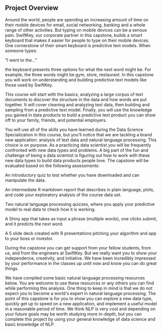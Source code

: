 ## Project Overview

Around the world, people are spending an increasing amount of time on their mobile devices for email, social networking, banking and a whole range of other activities. But typing on mobile devices can be a serious pain. SwiftKey, our corporate partner in this capstone, builds a smart keyboard that makes it easier for people to type on their mobile devices. One cornerstone of their smart keyboard is predictive text models. When someone types:

"I went to the..."

the keyboard presents three options for what the next word might be. For example, the three words might be gym, store, restaurant. In this capstone you will work on understanding and building predictive text models like those used by SwiftKey.

This course will start with the basics, analyzing a large corpus of text documents to discover the structure in the data and how words are put together. It will cover cleaning and analyzing text data, then building and sampling from a predictive text model. Finally, you will use the knowledge you gained in data products to build a predictive text product you can show off to your family, friends, and potential employers.

You will use all of the skills you have learned during the Data Science Specialization in this course, but you'll notice that we are tackling a brand new application: analysis of text data and natural language processing. This choice is on purpose. As a practicing data scientist you will be frequently confronted with new data types and problems. A big part of the fun and challenge of being a data scientist is figuring out how to work with these new data types to build data products people love. The capstone will be evaluated based on the following assessments:

An introductory quiz to test whether you have downloaded and can manipulate the data.

An intermediate R markdown report that describes in plain language, plots, and code your exploratory analysis of the course data set.

Two natural language processing quizzes, where you apply your predictive model to real data to check how it is working.

A Shiny app that takes as input a phrase (multiple words), one clicks submit, and it predicts the next word.

A 5 slide deck created with R presentations pitching your algorithm and app to your boss or investor.

During the capstone you can get support from your fellow students, from us, and from the engineers at SwiftKey. But we really want you to show your independence, creativity, and initiative. We have been incredibly impressed by your performance in the classes up until now and know you can do great things.

We have compiled some basic natural language processing resources below. You are welcome to use these resources or any others you can find while performing this analysis. One thing to keep in mind is that we do not expect you to become a world's expert in natural language processing. The point of this capstone is for you to show you can explore a new data type, quickly get up to speed on a new application, and implement a useful model in a reasonable period of time. We think NLP is very cool and depending on your future goals may be worth studying more in-depth, but you can complete this project by using your general knowledge of data science and basic knowledge of NLP. 
